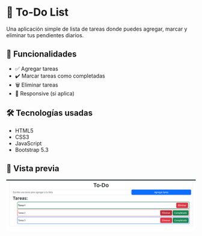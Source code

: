 # 📝 To-Do List

Una aplicación simple de lista de tareas donde puedes agregar, marcar y eliminar tus pendientes diarios.

## 🚀 Funcionalidades

- ✅ Agregar tareas
- ✔️ Marcar tareas como completadas
- 🗑️ Eliminar tareas
- 📱 Responsive (si aplica)

## 🛠️ Tecnologías usadas

- HTML5
- CSS3
- JavaScript
- Bootstrap 5.3

## 📸 Vista previa

![Vista Previa del To-Do](./img/image.png)
